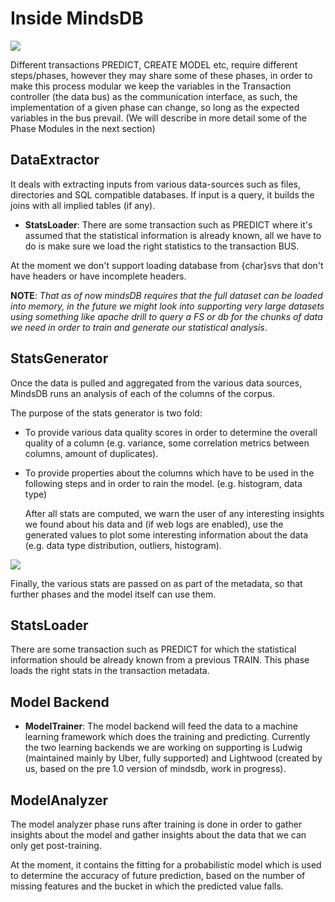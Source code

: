 # Inside MindsDB

![](https://docs.google.com/drawings/d/e/2PACX-1vQPGU3nzH0dwpgjzZ-bb95nJRhYUDYFuTuzIUERoVBGMMZW1ocUA1LAyDCldNKKp5RCw3Wxac21qPP7/pub?w=960&h=252)

Different transactions PREDICT, CREATE MODEL etc, require different
steps/phases, however they may share some of these phases,
in order to make this process modular we keep the variables in the Transaction
controller (the data bus) as the communication interface, as such,
the implementation of a given phase can change, so long as the expected
variables in the bus prevail. (We will describe in more detail some of
the Phase Modules in the next section)

## DataExtractor

It deals with extracting inputs from various data-sources such as files, directories and SQL compatible databases. If input is a query, it builds the joins with all implied tables (if any).

* **StatsLoader**: There are some transaction such as PREDICT where it's assumed that the statistical information is already known, all we have to do is make sure we load the right statistics to the transaction BUS.

At the moment we don't support loading database from {char}svs that don't have headers or have incomplete headers.

**NOTE**: *That as of now mindsDB requires that the full dataset can be loaded into memory, in the future we might look into supporting very large datasets using something like apache drill to query a FS or db for the chunks of data we need in order to train and generate our statistical analysis*.


## StatsGenerator

Once the data is pulled and aggregated from the various data sources, MindsDB runs an analysis of each of the columns of the corpus.

The purpose of the stats generator is  two fold:

* To provide various data quality scores in order to determine the overall quality of a column (e.g. variance, some correlation metrics between columns, amount of duplicates).

* To provide properties about the columns which have to be used in the following steps and in order to rain the model. (e.g. histogram, data type)

	After all stats are computed, we warn the user of any interesting insights we found about his data and (if web logs are enabled), use the
generated values to plot some interesting information about the data (e.g. data type distribution, outliers, histogram).

![](https://docs.google.com/drawings/d/e/2PACX-1vTAJo6Zll3jRg-QpZTu2RkXOL0TQXl5dgBHOZqpD3jsW4frhlWxIqc0Mv1OnKbOXNc1cYMFYXMlJ96U/pub?w=502&h=252)

Finally, the various stats are passed on as part of the metadata, so that further phases and the model itself can use them.


## StatsLoader

There are some transaction such as PREDICT for which the statistical information should be already known from a previous TRAIN. This phase loads the right stats in the transaction metadata.

## Model Backend

* **ModelTrainer**: The model backend will feed the data to a machine learning framework which does the training and predicting. Currently the two learning backends we are working
on supporting is Ludwig (maintained mainly by Uber, fully supported) and Lightwood (created by us, based on the pre 1.0 version of mindsdb, work in progress).

## ModelAnalyzer

The model analyzer phase runs after training is done in order to gather insights about the model and gather insights about the data
that we can only get post-training.

At the moment, it contains the fitting for a  probabilistic model which is used to determine the accuracy of future prediction, based on the number of missing features and the bucket in which the predicted value falls.
